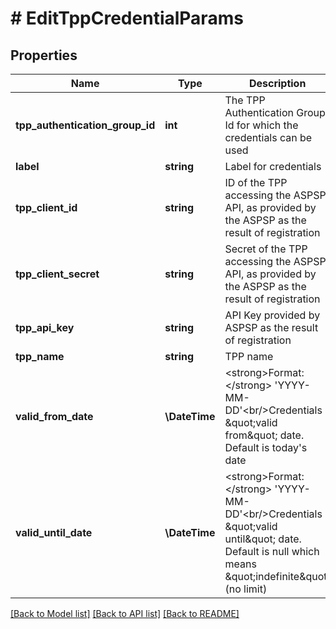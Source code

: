 # # EditTppCredentialParams

## Properties

Name | Type | Description | Notes
------------ | ------------- | ------------- | -------------
**tpp_authentication_group_id** | **int** | The TPP Authentication Group Id for which the credentials can be used | [optional]
**label** | **string** | Label for credentials | [optional]
**tpp_client_id** | **string** | ID of the TPP accessing the ASPSP API, as provided by the ASPSP as the result of registration | [optional]
**tpp_client_secret** | **string** | Secret of the TPP accessing the ASPSP API, as provided by the ASPSP as the result of registration | [optional]
**tpp_api_key** | **string** | API Key provided by ASPSP  as the result of registration | [optional]
**tpp_name** | **string** | TPP name | [optional]
**valid_from_date** | **\DateTime** | &lt;strong&gt;Format:&lt;/strong&gt; &#39;YYYY-MM-DD&#39;&lt;br/&gt;Credentials \&quot;valid from\&quot; date. Default is today&#39;s date | [optional]
**valid_until_date** | **\DateTime** | &lt;strong&gt;Format:&lt;/strong&gt; &#39;YYYY-MM-DD&#39;&lt;br/&gt;Credentials \&quot;valid until\&quot; date. Default is null which means \&quot;indefinite\&quot; (no limit) | [optional]

[[Back to Model list]](../../README.md#models) [[Back to API list]](../../README.md#endpoints) [[Back to README]](../../README.md)
